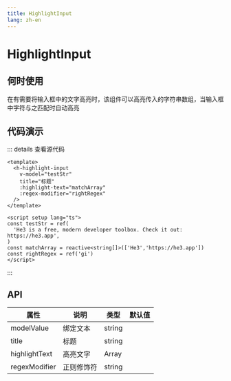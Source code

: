 ```yaml
---
title: HighlightInput
lang: zh-en
---
```

# HighlightInput

## 何时使用

在有需要将输入框中的文字高亮时，该组件可以高亮传入的字符串数组，当输入框中字符与之匹配时自动高亮

## 代码演示

<script setup>
const page = 'He3 is a free, modern developer toolbox. Check it out: https://he3.app'
</script>

<HHighlightInput
  v-model="page"
  title="标题"
  :highlight-text="['He3','https://he3.app']"
  regex-modifier="g"
/>

::: details 查看源代码

```vue
<template>
  <h-highlight-input
    v-model="testStr"
    title="标题"
    :highlight-text="matchArray"
    :regex-modifier="rightRegex"
  />
</template>

<script setup lang="ts">
const testStr = ref(
  'He3 is a free, modern developer toolbox. Check it out: https://he3.app',
)
const matchArray = reactive<string[]>(['He3','https://he3.app'])
const rightRegex = ref('gi')
</script>

```

:::

## API

| 属性          | 说明       | 类型   | 默认值 |
| ------------- | ---------- | ------ | ------ |
| modelValue    | 绑定文本   | string |        |
| title         | 标题       | string |        |
| highlightText | 高亮文字   | Array  |        |
| regexModifier | 正则修饰符 | string |        |
